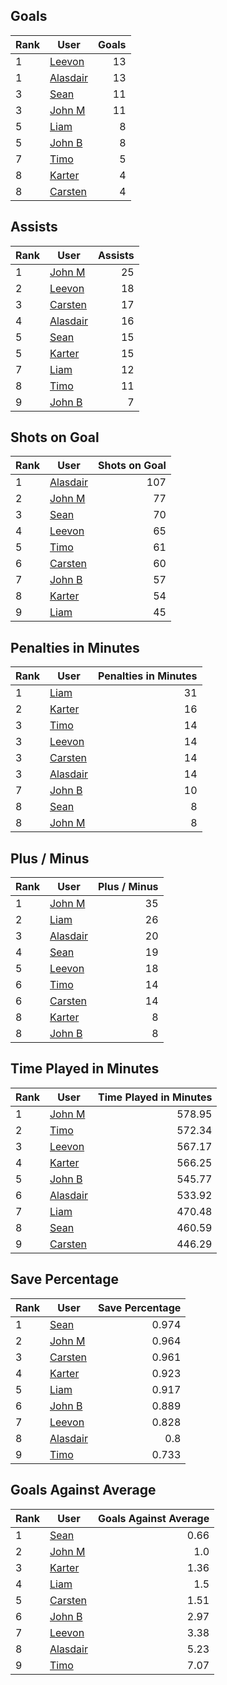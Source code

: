 ## Goals
| Rank | User | Goals |
| :--- | ---- | ---------: |
| 1 | [Leevon](https://github.com/llevasseur/fantasy-hockey-league/blob/main/ROSTERS.md#Leevon) |  13 |
| 1 | [Alasdair](https://github.com/llevasseur/fantasy-hockey-league/blob/main/ROSTERS.md#Alasdair) |  13 |
| 3 | [Sean](https://github.com/llevasseur/fantasy-hockey-league/blob/main/ROSTERS.md#Sean) |  11 |
| 3 | [John M](https://github.com/llevasseur/fantasy-hockey-league/blob/main/ROSTERS.md#John-M) |  11 |
| 5 | [Liam](https://github.com/llevasseur/fantasy-hockey-league/blob/main/ROSTERS.md#Liam) |  8 |
| 5 | [John B](https://github.com/llevasseur/fantasy-hockey-league/blob/main/ROSTERS.md#John-B) |  8 |
| 7 | [Timo](https://github.com/llevasseur/fantasy-hockey-league/blob/main/ROSTERS.md#Timo) |  5 |
| 8 | [Karter](https://github.com/llevasseur/fantasy-hockey-league/blob/main/ROSTERS.md#Karter) |  4 |
| 8 | [Carsten](https://github.com/llevasseur/fantasy-hockey-league/blob/main/ROSTERS.md#Carsten) |  4 |
## Assists
| Rank | User | Assists |
| :--- | ---- | ---------: |
| 1 | [John M](https://github.com/llevasseur/fantasy-hockey-league/blob/main/ROSTERS.md#John-M) |  25 |
| 2 | [Leevon](https://github.com/llevasseur/fantasy-hockey-league/blob/main/ROSTERS.md#Leevon) |  18 |
| 3 | [Carsten](https://github.com/llevasseur/fantasy-hockey-league/blob/main/ROSTERS.md#Carsten) |  17 |
| 4 | [Alasdair](https://github.com/llevasseur/fantasy-hockey-league/blob/main/ROSTERS.md#Alasdair) |  16 |
| 5 | [Sean](https://github.com/llevasseur/fantasy-hockey-league/blob/main/ROSTERS.md#Sean) |  15 |
| 5 | [Karter](https://github.com/llevasseur/fantasy-hockey-league/blob/main/ROSTERS.md#Karter) |  15 |
| 7 | [Liam](https://github.com/llevasseur/fantasy-hockey-league/blob/main/ROSTERS.md#Liam) |  12 |
| 8 | [Timo](https://github.com/llevasseur/fantasy-hockey-league/blob/main/ROSTERS.md#Timo) |  11 |
| 9 | [John B](https://github.com/llevasseur/fantasy-hockey-league/blob/main/ROSTERS.md#John-B) |  7 |
## Shots on Goal
| Rank | User | Shots on Goal |
| :--- | ---- | ---------: |
| 1 | [Alasdair](https://github.com/llevasseur/fantasy-hockey-league/blob/main/ROSTERS.md#Alasdair) |  107 |
| 2 | [John M](https://github.com/llevasseur/fantasy-hockey-league/blob/main/ROSTERS.md#John-M) |  77 |
| 3 | [Sean](https://github.com/llevasseur/fantasy-hockey-league/blob/main/ROSTERS.md#Sean) |  70 |
| 4 | [Leevon](https://github.com/llevasseur/fantasy-hockey-league/blob/main/ROSTERS.md#Leevon) |  65 |
| 5 | [Timo](https://github.com/llevasseur/fantasy-hockey-league/blob/main/ROSTERS.md#Timo) |  61 |
| 6 | [Carsten](https://github.com/llevasseur/fantasy-hockey-league/blob/main/ROSTERS.md#Carsten) |  60 |
| 7 | [John B](https://github.com/llevasseur/fantasy-hockey-league/blob/main/ROSTERS.md#John-B) |  57 |
| 8 | [Karter](https://github.com/llevasseur/fantasy-hockey-league/blob/main/ROSTERS.md#Karter) |  54 |
| 9 | [Liam](https://github.com/llevasseur/fantasy-hockey-league/blob/main/ROSTERS.md#Liam) |  45 |
## Penalties in Minutes
| Rank | User | Penalties in Minutes |
| :--- | ---- | ---------: |
| 1 | [Liam](https://github.com/llevasseur/fantasy-hockey-league/blob/main/ROSTERS.md#Liam) |  31 |
| 2 | [Karter](https://github.com/llevasseur/fantasy-hockey-league/blob/main/ROSTERS.md#Karter) |  16 |
| 3 | [Timo](https://github.com/llevasseur/fantasy-hockey-league/blob/main/ROSTERS.md#Timo) |  14 |
| 3 | [Leevon](https://github.com/llevasseur/fantasy-hockey-league/blob/main/ROSTERS.md#Leevon) |  14 |
| 3 | [Carsten](https://github.com/llevasseur/fantasy-hockey-league/blob/main/ROSTERS.md#Carsten) |  14 |
| 3 | [Alasdair](https://github.com/llevasseur/fantasy-hockey-league/blob/main/ROSTERS.md#Alasdair) |  14 |
| 7 | [John B](https://github.com/llevasseur/fantasy-hockey-league/blob/main/ROSTERS.md#John-B) |  10 |
| 8 | [Sean](https://github.com/llevasseur/fantasy-hockey-league/blob/main/ROSTERS.md#Sean) |  8 |
| 8 | [John M](https://github.com/llevasseur/fantasy-hockey-league/blob/main/ROSTERS.md#John-M) |  8 |
## Plus / Minus
| Rank | User | Plus / Minus |
| :--- | ---- | ---------: |
| 1 | [John M](https://github.com/llevasseur/fantasy-hockey-league/blob/main/ROSTERS.md#John-M) |  35 |
| 2 | [Liam](https://github.com/llevasseur/fantasy-hockey-league/blob/main/ROSTERS.md#Liam) |  26 |
| 3 | [Alasdair](https://github.com/llevasseur/fantasy-hockey-league/blob/main/ROSTERS.md#Alasdair) |  20 |
| 4 | [Sean](https://github.com/llevasseur/fantasy-hockey-league/blob/main/ROSTERS.md#Sean) |  19 |
| 5 | [Leevon](https://github.com/llevasseur/fantasy-hockey-league/blob/main/ROSTERS.md#Leevon) |  18 |
| 6 | [Timo](https://github.com/llevasseur/fantasy-hockey-league/blob/main/ROSTERS.md#Timo) |  14 |
| 6 | [Carsten](https://github.com/llevasseur/fantasy-hockey-league/blob/main/ROSTERS.md#Carsten) |  14 |
| 8 | [Karter](https://github.com/llevasseur/fantasy-hockey-league/blob/main/ROSTERS.md#Karter) |  8 |
| 8 | [John B](https://github.com/llevasseur/fantasy-hockey-league/blob/main/ROSTERS.md#John-B) |  8 |
## Time Played in Minutes
| Rank | User | Time Played in Minutes |
| :--- | ---- | ---------: |
| 1 | [John M](https://github.com/llevasseur/fantasy-hockey-league/blob/main/ROSTERS.md#John-M) |  578.95 |
| 2 | [Timo](https://github.com/llevasseur/fantasy-hockey-league/blob/main/ROSTERS.md#Timo) |  572.34 |
| 3 | [Leevon](https://github.com/llevasseur/fantasy-hockey-league/blob/main/ROSTERS.md#Leevon) |  567.17 |
| 4 | [Karter](https://github.com/llevasseur/fantasy-hockey-league/blob/main/ROSTERS.md#Karter) |  566.25 |
| 5 | [John B](https://github.com/llevasseur/fantasy-hockey-league/blob/main/ROSTERS.md#John-B) |  545.77 |
| 6 | [Alasdair](https://github.com/llevasseur/fantasy-hockey-league/blob/main/ROSTERS.md#Alasdair) |  533.92 |
| 7 | [Liam](https://github.com/llevasseur/fantasy-hockey-league/blob/main/ROSTERS.md#Liam) |  470.48 |
| 8 | [Sean](https://github.com/llevasseur/fantasy-hockey-league/blob/main/ROSTERS.md#Sean) |  460.59 |
| 9 | [Carsten](https://github.com/llevasseur/fantasy-hockey-league/blob/main/ROSTERS.md#Carsten) |  446.29 |
## Save Percentage
| Rank | User | Save Percentage |
| :--- | ---- | ---------: |
| 1 | [Sean](https://github.com/llevasseur/fantasy-hockey-league/blob/main/ROSTERS.md#Sean) |  0.974 |
| 2 | [John M](https://github.com/llevasseur/fantasy-hockey-league/blob/main/ROSTERS.md#John-M) |  0.964 |
| 3 | [Carsten](https://github.com/llevasseur/fantasy-hockey-league/blob/main/ROSTERS.md#Carsten) |  0.961 |
| 4 | [Karter](https://github.com/llevasseur/fantasy-hockey-league/blob/main/ROSTERS.md#Karter) |  0.923 |
| 5 | [Liam](https://github.com/llevasseur/fantasy-hockey-league/blob/main/ROSTERS.md#Liam) |  0.917 |
| 6 | [John B](https://github.com/llevasseur/fantasy-hockey-league/blob/main/ROSTERS.md#John-B) |  0.889 |
| 7 | [Leevon](https://github.com/llevasseur/fantasy-hockey-league/blob/main/ROSTERS.md#Leevon) |  0.828 |
| 8 | [Alasdair](https://github.com/llevasseur/fantasy-hockey-league/blob/main/ROSTERS.md#Alasdair) |  0.8 |
| 9 | [Timo](https://github.com/llevasseur/fantasy-hockey-league/blob/main/ROSTERS.md#Timo) |  0.733 |
## Goals Against Average
| Rank | User | Goals Against Average |
| :--- | ---- | ---------: |
| 1 | [Sean](https://github.com/llevasseur/fantasy-hockey-league/blob/main/ROSTERS.md#Sean) |  0.66 |
| 2 | [John M](https://github.com/llevasseur/fantasy-hockey-league/blob/main/ROSTERS.md#John-M) |  1.0 |
| 3 | [Karter](https://github.com/llevasseur/fantasy-hockey-league/blob/main/ROSTERS.md#Karter) |  1.36 |
| 4 | [Liam](https://github.com/llevasseur/fantasy-hockey-league/blob/main/ROSTERS.md#Liam) |  1.5 |
| 5 | [Carsten](https://github.com/llevasseur/fantasy-hockey-league/blob/main/ROSTERS.md#Carsten) |  1.51 |
| 6 | [John B](https://github.com/llevasseur/fantasy-hockey-league/blob/main/ROSTERS.md#John-B) |  2.97 |
| 7 | [Leevon](https://github.com/llevasseur/fantasy-hockey-league/blob/main/ROSTERS.md#Leevon) |  3.38 |
| 8 | [Alasdair](https://github.com/llevasseur/fantasy-hockey-league/blob/main/ROSTERS.md#Alasdair) |  5.23 |
| 9 | [Timo](https://github.com/llevasseur/fantasy-hockey-league/blob/main/ROSTERS.md#Timo) |  7.07 |
